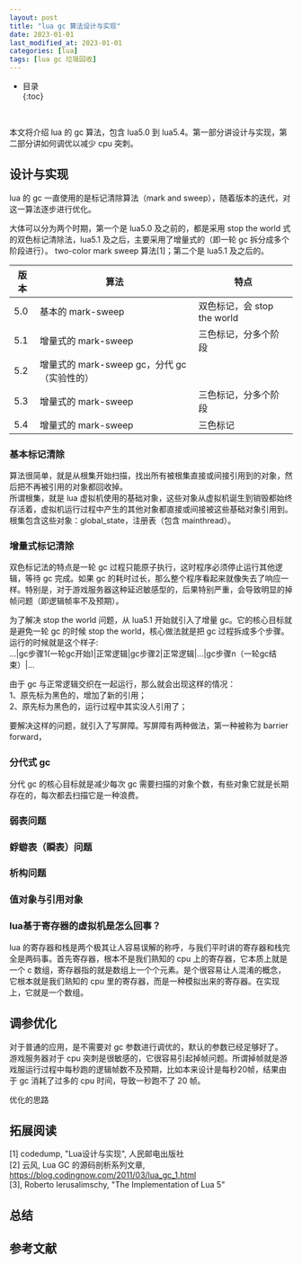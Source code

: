 ```yaml
---
layout: post
title: "lua gc 算法设计与实现"
date: 2023-01-01
last_modified_at: 2023-01-01
categories: [lua]
tags: [lua gc 垃圾回收]
---
```


* 目录  
{:toc}
<br/>  


本文将介绍 lua 的 gc 算法，包含 lua5.0 到 lua5.4。第一部分讲设计与实现，第二部分讲如何调优以减少 cpu 突刺。   

## 设计与实现
lua 的 gc 一直使用的是标记清除算法（mark and sweep），随着版本的迭代，对这一算法逐步进行优化。   

大体可以分为两个时期，第一个是 lua5.0 及之前的，都是采用 stop the world 式的双色标记清除法，lua5.1 及之后，主要采用了增量式的（即一轮 gc 拆分成多个阶段进行）。 two-color mark sweep 算法[1]；第二个是 lua5.1 及之后的。   

|版本|算法|特点|
|--|--|--|
|5.0|基本的 mark-sweep|双色标记，会 stop the world|
|5.1|增量式的 mark-sweep|三色标记，分多个阶段|
|5.2|增量式的 mark-sweep gc，分代 gc（实验性的）|
|5.3|增量式的 mark-sweep|三色标记，分多个阶段|
|5.4|增量式的 mark-sweep|三色标记|

### 基本标记清除
算法很简单，就是从根集开始扫描，找出所有被根集直接或间接引用到的对象，然后把不再被引用的对象都回收掉。  
所谓根集，就是 lua 虚拟机使用的基础对象，这些对象从虚拟机诞生到销毁都始终存活着，虚拟机运行过程中产生的其他对象都直接或间接被这些基础对象引用到。根集包含这些对象：global_state，注册表（包含 mainthread）。

### 增量式标记清除
双色标记法的特点是一轮 gc 过程只能原子执行，这时程序必须停止运行其他逻辑，等待 gc 完成。如果 gc 的耗时过长，那么整个程序看起来就像失去了响应一样。特别是，对于游戏服务器这种延迟敏感型的，后果特别严重，会导致明显的掉帧问题（即逻辑帧率不及预期）。  

为了解决 stop the world 问题，从 lua5.1 开始就引入了增量 gc。它的核心目标就是避免一轮 gc 的时候 stop the world，核心做法就是把 gc 过程拆成多个步骤。运行的时候就是这个样子:   
...|gc步骤1(一轮gc开始)|正常逻辑|gc步骤2|正常逻辑|...|gc步骤n（一轮gc结束）|...  

由于 gc 与正常逻辑交织在一起运行，那么就会出现这样的情况：  
1、原先标为黑色的，增加了新的引用；   
2、原先标为黑色的，运行过程中其实没人引用了； 

要解决这样的问题，就引入了写屏障。写屏障有两种做法，第一种被称为 barrier forward，

### 分代式 gc
分代 gc 的核心目标就是减少每次 gc 需要扫描的对象个数，有些对象它就是长期存在的，每次都去扫描它是一种浪费。 


### 弱表问题

### 蜉蝣表（瞬表）问题

### 析构问题

### 值对象与引用对象


### lua基于寄存器的虚拟机是怎么回事？
lua 的寄存器和栈是两个极其让人容易误解的称呼，与我们平时讲的寄存器和栈完全是两码事。首先寄存器，根本不是我们熟知的 cpu 上的寄存器，它本质上就是一个 c 数组，寄存器指的就是数组上一个个元素。是个很容易让人混淆的概念，它根本就是我们熟知的 cpu 里的寄存器，而是一种模拟出来的寄存器。在实现上，它就是一个数组。


## 调参优化
对于普通的应用，是不需要对 gc 参数进行调优的，默认的参数已经足够好了。  
游戏服务器对于 cpu 突刺是很敏感的，它很容易引起掉帧问题。所谓掉帧就是游戏服运行过程中每秒跑的逻辑帧数不及预期，比如本来设计是每秒20帧，结果由于 gc 消耗了过多的 cpu 时间，导致一秒跑不了 20 帧。  

优化的思路

## 拓展阅读
[1] codedump, "Lua设计与实现", 人民邮电出版社  
[2] 云风, Lua GC 的源码剖析系列文章, https://blog.codingnow.com/2011/03/lua_gc_1.html  
[3], Roberto Ierusalimschy, "The Implementation of Lua 5"


## 总结


## 参考文献

